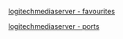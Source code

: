 [logitechmediaserver -
favourites](logitechmediaserver_-_favourites "wikilink")

[logitechmediaserver - ports](logitechmediaserver_-_ports "wikilink")